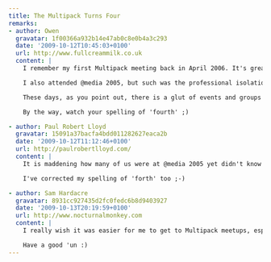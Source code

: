 ```yaml
---
title: The Multipack Turns Four
remarks:
- author: Owen
  gravatar: 1f00366a932b14e47ab0c8e0b4a3c293
  date: '2009-10-12T10:45:03+0100'
  url: http://www.fullcreammilk.co.uk
  content: |
    I remember my first Multipack meeting back in April 2006. It's great that some of the people I met then are still attending regularly and, like me, finding it rewarding.

    I also attended @media 2005, but such was the professional isolation I felt then, that it took almost a year before I found the Multipack.

    These days, as you point out, there is a glut of events and groups for Web geeks to attend and participate in, which is a very positive state of affairs. And I'm glad that Multipack continues to go from strength to strength, particularly Geek In The Park.

    By the way, watch your spelling of 'fourth' ;)

- author: Paul Robert Lloyd
  gravatar: 15091a37bacfa4bdd011282627eaca2b
  date: '2009-10-12T11:12:46+0100'
  url: http://paulrobertlloyd.com/
  content: |
    It is maddening how many of us were at @media 2005 yet didn't know we all worked so near to each other.

    I've corrected my spelling of 'forth' too ;-)

- author: Sam Hardacre
  gravatar: 8931cc927435d2fc0fedc6b8d9403927
  date: '2009-10-13T20:19:59+0100'
  url: http://www.nocturnalmonkey.com
  content: |
    I really wish it was easier for me to get to Multipack meetups, especially this one. It's always great to meet up with you folks and have a few drinks. It's almost a year since I last made the journey so it's high time I make the journey to Brum.

    Have a good 'un :)
---
```

